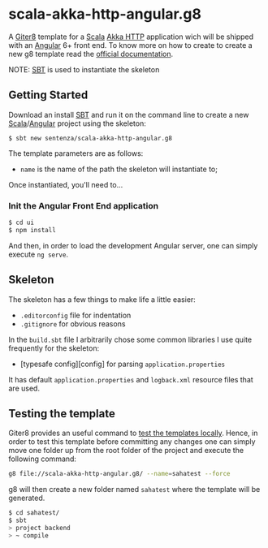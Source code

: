 # scala-akka-http-angular.g8

A [Giter8][g8] template for a [Scala][scala] [Akka HTTP][akka] application wich will be shipped with an [Angular][angularweb] 6+ front end. To know more on how to create to create a new g8 template read the [official documentation][g8 docs].

NOTE: [SBT][sbt] is used to instantiate the skeleton

## Getting Started

Download an install [SBT][sbt] and run it on the command line to create a new [Scala][scala]/[Angular][angularweb] project using the skeleton:

```
$ sbt new sentenza/scala-akka-http-angular.g8
```

The template parameters are as follows:

* `name` is the name of the path the skeleton will instantiate to;

Once instantiated, you'll need to...

### Init the Angular Front End application

```bash
$ cd ui
$ npm install
```

And then, in order to load the development Angular server, one can simply execute `ng serve`. 

## Skeleton

The skeleton has a few things to make life a little easier:

* `.editorconfig` file for indentation
* `.gitignore` for obvious reasons

In the `build.sbt` file I arbitrarily chose some common libraries I use quite frequently for the skeleton:

* [typesafe config][config] for parsing `application.properties`

It has default `application.properties` and `logback.xml` resource files that are used. 

## Testing the template

Giter8 provides an useful command to [test the templates locally][g8 test]. Hence, in order to test this template before committing any changes one can simply move one folder up from the root folder of the project and execute the following command:

```bash
g8 file://scala-akka-http-angular.g8/ --name=sahatest --force
```

g8 will then create a new folder named `sahatest` where the template will be generated.

```bash
$ cd sahatest/
$ sbt
> project backend
> ~ compile
```

[g8]:               http://www.foundweekends.org/giter8/
[g8 docs]:          http://www.foundweekends.org/giter8/template.html
[g8 test]:          http://www.foundweekends.org/giter8/testing.html
[angularweb]:       https://angular.io/
[sbt]:              https://www.scala-sbt.org/index.html
[scala]:            http://www.scala.org
[akka]:             https://doc.akka.io/docs/akka-http/current/
